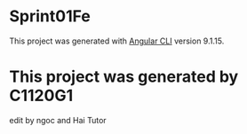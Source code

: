 # Sprint01Fe

This project was generated with [Angular CLI](https://github.com/angular/angular-cli) version 9.1.15.

# This project was generated by C1120G1
edit by ngoc and Hai Tutor
